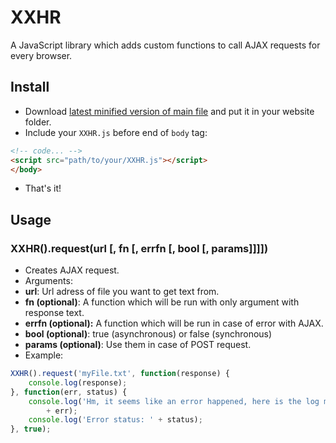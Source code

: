 # XXHR
A JavaScript library which adds custom functions to call AJAX requests for every browser.

## Install
* Download [latest minified version of main file](https://github.com/PDKnight/XXHR/blob/master/src/XXHR.min.js) and put it in your website folder.
* Include your `XXHR.js` before end of `body` tag:
```html
<!-- code... -->
<script src="path/to/your/XXHR.js"></script>
</body>
```
* That's it!

## Usage
### XXHR().request(url [, fn [, errfn [, bool [, params]]]])
* Creates AJAX request.
* Arguments:
 * **url**: Url adress of file you want to get text from.
 * **fn (optional)**: A function which will be run with only argument with response text.
 * **errfn (optional):** A function which will be run in case of error with AJAX.
 * **bool (optional)**: true (asynchronous) or false (synchronous)
 * **params (optional)**: Use them in case of POST request.
* Example:
```javascript
XXHR().request('myFile.txt', function(response) {
    console.log(response);
}, function(err, status) {
    console.log('Hm, it seems like an error happened, here is the log message: ' 
        + err);
    console.log('Error status: ' + status);
}, true);
```
